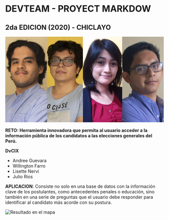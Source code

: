 # DEVTEAM - PROYECT MARKDOW
## 2da EDICION (2020) - CHICLAYO
![Ganadores de la hackaton](../proyecto/IMG/segunda_edicion.jpg)

**RETO: Herramienta innovadora que permita al usuario acceder a la información pública de los candidatos a las elecciones generales del Perú.**

**DvCIX**

* Andree Guevara
* Willington Farro
* Lisette Nervi
* Julio Rios

**APLICACION**: Consiste no solo en una base de datos con la información clave de los postulantes, como antecedentes penales o educación, sino también en una serie de preguntas que el usuario debe responder para identificar al candidato más acorde con su postura. 

![Resultado en el mapa](../proyecto/IMG/mobil2.png)